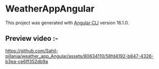 # WeatherAppAngular

This project was generated with [Angular CLI](https://github.com/angular/angular-cli) version 16.1.0.

## Preview video :- 

https://github.com/Sahil-pillania/weather_app_Angular/assets/80634110/58fd4192-b847-4326-b3ea-ce6ff352db9a


